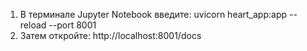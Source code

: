 ﻿
1. В терминале Jupyter Notebook введите:
uvicorn heart_app:app --reload --port 8001
2. Затем откройте: http://localhost:8001/docs

